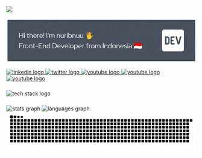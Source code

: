 
<div align="left">
  <img src="https://visitor-badge.laobi.icu/badge?page_id=nuribnuu"  />
</div>


![nuribnuu](/image/github-header-image-fix.png)

<div align="left">
  <a href="https://www.linkedin.com/in/nuribnuu/" target="_blank">
    <img src="https://img.shields.io/static/v1?message=LinkedIn&logo=linkedin&label=&color=0077B5&logoColor=white&labelColor=&style=for-the-badge" height="25" alt="linkedin logo" />
  </a>
    <a href="https://www.instagram.com/nuribnuu" target="_blank">
    <img src="https://img.shields.io/badge/Instagram-%23E4405F.svg?style=for-the-badge&logo=Instagram&logoColor=white" height="25" alt="twitter logo" />
  </a>
  <a href="https://www.facebook.com/azmutte" target="_blank">
    <img src="https://img.shields.io/badge/Facebook-%231877F2.svg?style=for-the-badge&logo=Facebook&logoColor=white" height="25" alt="youtube logo" />
  </a>
  <a href="https://wa.me/6285866473926" target="_blank">
    <img src="https://img.shields.io/badge/WhatsApp-25D366?style=for-the-badge&logo=whatsapp&logoColor=white" height="25" alt="youtube logo" />
  </a>
  <a href="http://discordapp.com/users/1326362647595057233" target="_blank">
    <img src="https://img.shields.io/badge/Discord-%235865F2.svg?style=for-the-badge&logo=discord&logoColor=white" height="25" alt="youtube logo" />
  </a>
</div>

###


<div align="left">
  <img src="https://skillicons.dev/icons?i=html,css,js,typescript,react,next,tailwind,scss,figma,npm,bun,nodejs,linux,git,github&theme=light" height="50" alt="tech stack logo"  />
</div>

###

<div align="left">
  <img src="https://github-readme-stats.vercel.app/api?username=nuribnuu&theme=dark&show_icons=true" height="150" alt="stats graph"  />
  <img src="https://github-readme-stats.vercel.app/api/top-langs?username=nuribnuu&locale=en&hide_title=false&layout=compact&card_width=320&langs_count=5&theme=dark&hide_border=false" height="150" alt="languages graph"  />
</div>


<img src="https://raw.githubusercontent.com/nuribnuu/nuribnuu/output/snake.svg" alt="Snake animation" />
